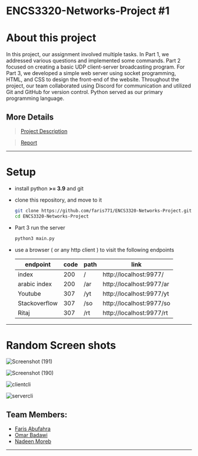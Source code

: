 # ENCS3320-Networks-Project #1
# About this project
In this project, our assignment involved multiple tasks. In Part 1, we addressed various questions and implemented some commands. Part 2 focused on creating a basic UDP client-server broadcasting program. For Part 3, we developed a simple web server using socket programming, HTML, and CSS to design the front-end of the website. Throughout the project, our team collaborated using Discord for communication and utilized Git and GitHub for version control. Python served as our primary programming language.

## More Details
> [Project Description](ENCS3320_Project1.pdf)

> [Report](Report.pdf)
---------------------------------------------------------------------------
# Setup

* install python **>= 3.9** and git
* clone this repository, and move to it

    ```bash
    git clone https://github.com/faris771/ENCS3320-Networks-Project.git    
    cd ENCS3320-Networks-Project    
    ```
* Part 3 run the server    

    ```bash    
    python3 main.py    
    ```

* use a browser ( or any http client ) to visit the following endpoints 

    | endpoint     | code | path | link                      |
    |--------------|------|------|---------------------------|
    | index        | 200  | /    | http://localhost:9977/    |
    | arabic index | 200  | /ar  | http://localhost:9977/ar  |
    | Youtube       | 307  | /yt  | http://localhost:9977/yt |
    | Stackoverflow          | 307  | /so | http://localhost:9977/so |
    | Ritaj      | 307  | /rt | http://localhost:9977/rt |


---------------------------------------------------------------------------


# Random Screen shots

![Screenshot (191)](https://github.com/faris771/ENCS3320-Networks-Project/assets/70337488/4d4efe23-0e50-4397-a99f-f856e682e240)

![Screenshot (190)](https://github.com/faris771/ENCS3320-Networks-Project/assets/70337488/17305156-1383-4cce-ba3c-6daa8451e503)

![clientcli](https://github.com/faris771/ENCS3320-Networks-Project/assets/70337488/3107c9bf-9b04-4613-8f77-623150c25e19)

![servercli](https://github.com/faris771/ENCS3320-Networks-Project/assets/70337488/70e504c6-db15-4e1f-a73e-689537cda35a)


## Team Members:

* [Faris Abufahra](https://github.com/faris771)
* [Omar Badawi](https://github.com/itsomar278)
* [Nadeen Moreb](https://github.com/nadeenmoreb02)
 
***
